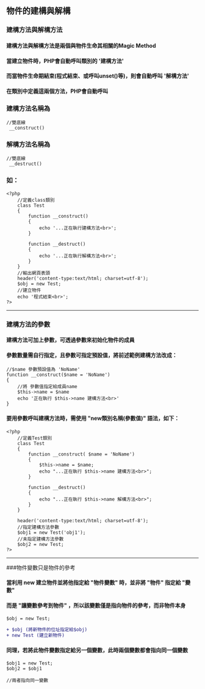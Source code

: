 ## 物件的建構與解構

### 建構方法與解構方法
#### 建構方法與解構方法是兩個與物件生命其相關的Magic Method
#### 當建立物件時，PHP會自動呼叫類別的 '建構方法' 
#### 而當物件生命期結束(程式結束、或呼叫unset()等)，則會自動呼叫 '解構方法'
#### 在類別中定義這兩個方法，PHP會自動呼叫
### 建構方法名稱為
```
//雙底線
 __construct()
```
### 解構方法名稱為
```
//雙底線
 __destruct()
```

### 如：
```
<?php
	//定義class類別
	class Test
	{
		function __construct()
		{
			echo '...正在執行建構方法<br>';
		}

		function __destruct()
		{
			echo '...正在執行解構方法<br>';
		}
	}
	//輸出網頁表頭
	header('content-type:text/html; charset=utf-8');
	$obj = new Test;
	//建立物件
	echo '程式結束<br>';
?>
```
***

### 建構方法的參數

#### 建構方法可加上參數，可透過參數來初始化物件的成員
#### 參數數量需自行指定，且參數可指定預設值，將前述範例建構方法改成：
```
//$name 參數預設值為 'NoName'
function __construct($name = 'NoName')
{
	//將 參數值指定給成員name
	$this->name = $name
	echo '正在執行 $this->name 建構方法<br>'
}
```
#### 要用參數呼叫建構方法時，需使用 "new類別名稱(參數值)" 語法，如下：
```
<?php
	//定義Test類別
	class Test
	{
		function __construct( $name = 'NoName')
		{
			$this->name = $name;
			echo "...正在執行 $this->name 建構方法<br>";
		}

		function __destruct()
		{
			echo "...正在執行 $this->name 解構方法<br>";
		}
	}

	header('content-type:text/html; charset=utf-8');
	//指定建構方法參數
	$obj1 = new Test('obj1');
	//未指定建構方法參數
	$obj2 = new Test;
?>

```

***

###物件變數只是物件的參考

#### 當利用 new 建立物件並將他指定給 "物件變數" 時，並非將 "物件" 指定給 "變數"
#### 而是 "讓變數參考到物件" ，所以該變數僅是指向物件的參考，而非物件本身
```diff
$obj = new Test;

+ $obj (將新物件的位址指定給$obj)
+ new Test (建立新物件)
```
#### 同理，若將此物件變數指定給另一個變數，此時兩個變數都會指向同一個變數
```
$obj1 = new Test;
$obj2 = $obj1

//兩者指向同一變數
```
